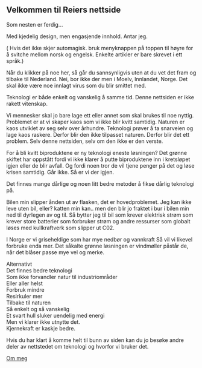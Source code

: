 ## Velkommen til Reiers nettside

Som nesten er ferdig...

Med kjedelig design, men engasjende innhold. Antar jeg.

( Hvis det ikke skjer automagisk.
bruk menyknappen på toppen til høyre for å svitche mellom norsk og engelsk.
Enkelte artikler er bare skrevet i ett språk.)

Når du klikker på noe her, 
så går du sannsynligvis uten at du vet det fram og tilbake til Nederland.
Nei, bor ikke der men i Moelv, Innlandet, Norge.
Det skal ikke være noe innlagt virus som du blir smittet med.  

Teknologi er både enkelt og vanskelig å samme tid.
Denne nettsiden er ikke rakett vitenskap.

Vi mennesker skal jo bare lage ett eller annet som skal brukes til noe nyttig.
Problemet er at vi skaper kaos som vi ikke blir kvitt samtidig.
Naturen er kaos utviklet av seg selv over århundre.
Teknologi prøver å ta snarveien og lage kaos raskere.
Derfor blir den ikke tilpasset naturen.
Derfor blir det ett problem.
Selv denne nettsiden, selv om den ikke er den verste. 

For å bli kvitt biproduktene er ny teknologi eneste løsningen?
Det grønne skiftet har oppstått fordi vi ikke klarer å putte
biproduktene inn i kretsløpet igjen eller de blir avfall.
Og fordi noen tror de vil tjene penger på det og løse krisen samtidig.
Går ikke. Så er vi der igjen.  

Det finnes mange dårlige og noen litt bedre metoder å fikse dårlig teknologi på.  

Bilen min slipper ånden ut av flasken, det er hovedproblemet.
Jeg kan ikke leve uten bil, eller? katten min kan..
men den blir jo fraktet i bur i bilen min ned til dyrlegen av og til.
Så bytter jeg til bil som krever elektrisk strøm
som krever store batterier som forbruker strøm og andre ressurser
som globalt løses med kullkraftverk som slipper ut C02.

I Norge er vi griseheldige som har mye nedbør og vannkraft
Så vil vi likevel forbruke enda mer.
Det såkalte grønne løsningen er vindmøller påstår de,
når det blåser passe mye vel og merke.  

Alternativt  
Det finnes bedre teknologi  
Som ikke forvandler natur til industriområder    
Eller aller helst  
Forbruk mindre  
Resirkuler mer  
Tilbake til naturen  
Så enkelt og så vanskelig  
Et svart hull sluker uendelig med energi  
Men vi klarer ikke utnytte det.   
Kjernekraft er kaskje bedre.

Hvis du har klart å komme helt til bunn av siden
kan du jo besøke andre deler av nettstedet om teknologi og hvorfor vi bruker det.  

[Om meg](about/reier_nb.md)
